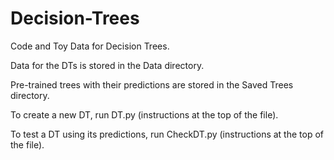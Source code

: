 # Decision-Trees
Code and Toy Data for Decision Trees.

Data for the DTs is stored in the Data directory.

Pre-trained trees with their predictions are stored in the Saved Trees directory.

To create a new DT, run DT.py (instructions at the top of the file).

To test a DT using its predictions, run CheckDT.py (instructions at the top of the file).
